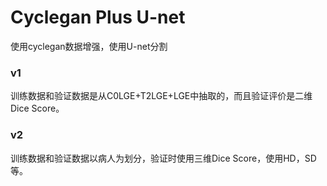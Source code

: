 # Cyclegan Plus U-net
使用cyclegan数据增强，使用U-net分割

### v1
训练数据和验证数据是从C0LGE+T2LGE+LGE中抽取的，而且验证评价是二维Dice Score。

### v2
训练数据和验证数据以病人为划分，验证时使用三维Dice Score，使用HD，SD等。